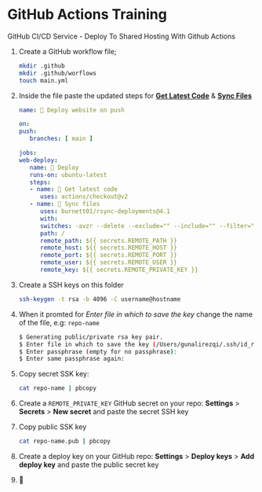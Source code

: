 # GitHub Actions Training

GitHub CI/CD Service - Deploy To Shared Hosting With Github Actions

1. Create a GitHub workflow file;

   ```sh
   mkdir .github
   mkdir .github/worflows
   touch main.yml
   ```

2. Inside the file paste the updated steps for **[Get Latest Code](https://github.com/actions/checkout)** & **[Sync Files](https://github.com/marketplace/actions/rsync-deployments-action)**

   ```yml
   name: 🚀 Deploy website on push

   on:
   push:
      branches: [ main ]

   jobs:
   web-deploy:
      name: 🎉 Deploy
      runs-on: ubuntu-latest
      steps:
      - name: 🚚 Get latest code
         uses: actions/checkout@v2
      - name: 📂 Sync files
         uses: burnett01/rsync-deployments@4.1
         with:
         switches: -avzr --delete --exclude="" --include="" --filter=""
         path: /
         remote_path: ${{ secrets.REMOTE_PATH }}
         remote_host: ${{ secrets.REMOTE_HOST }}
         remote_port: ${{ secrets.REMOTE_PORT }}
         remote_user: ${{ secrets.REMOTE_USER }}
         remote_key: ${{ secrets.REMOTE_PRIVATE_KEY }}
   ```

3. Create a SSH keys on this folder

   ```sh
   ssh-keygen -t rsa -b 4096 -C username@hostname
   ```

4. When it promted for _Enter file in which to save the key_ change the name of the file, e.g: `repo-name`

   ```sh
   $ Generating public/private rsa key pair.
   $ Enter file in which to save the key (/Users/gunalirezqi/.ssh/id_rsa): repo-name
   $ Enter passphrase (empty for no passphrase):
   $ Enter same passphrase again:
   ```

5. Copy secret SSK key:

   ```sh
   cat repo-name | pbcopy
   ```

6. Create a `REMOTE_PRIVATE_KEY` GitHub secret on your repo: **Settings** > **Secrets** > **New secret** and paste the secret SSH key

7. Copy public SSK key
   ```sh
   cat repo-name.pub | pbcopy
   ```
8. Create a deploy key on your GitHub repo: **Settings** > **Deploy keys** > **Add deploy key** and paste the public secret key

9. 🚀

